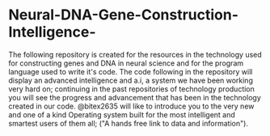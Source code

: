 # Neural-DNA-Gene-Construction-Intelligence-
The following repository is created for the resources in the technology used for 
constructing genes and DNA in neural science and for the program language used to write it's code. 
The code following in the repository will display an advanced intelligence and a.i, a system we have 
been working very hard on; continuing in the past repositories of technology production you will see the progress and advancement that 
has been in the technology created in our code.
@bitex2635 will like to introduce you to the very new and one of a kind Operating system built for the most
intelligent and smartest users of them all; ("A hands free link to data and information"). 

